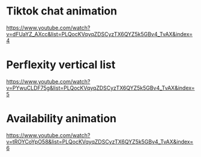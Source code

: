 # Tiktok chat animation

https://www.youtube.com/watch?v=dFUaYZ_AXcc&list=PLQocKVqyqZDSCyzTX6QYZ5k5GBv4_TvAX&index=4

# Perflexity vertical list

https://www.youtube.com/watch?v=PYwuCLDF75g&list=PLQocKVqyqZDSCyzTX6QYZ5k5GBv4_TvAX&index=5

# Availability animation

https://www.youtube.com/watch?v=tROYCoYpO58&list=PLQocKVqyqZDSCyzTX6QYZ5k5GBv4_TvAX&index=6
